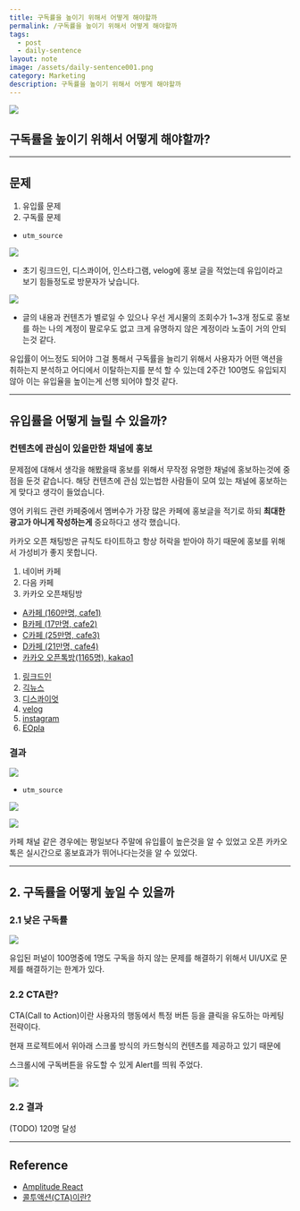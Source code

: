 ```yaml
---
title: 구독률을 높이기 위해서 어떻게 해야할까
permalink: /구독률을 높이기 위해서 어떻게 해야할까
tags:
  - post
  - daily-sentence
layout: note
image: /assets/daily-sentence001.png
category: Marketing
description: 구독률을 높이기 위해서 어떻게 해야할까
---
```


![](/assets/daily-sentence001.png)

## 구독률을 높이기 위해서 어떻게 해야할까?

---

## 문제

1. 유입률 문제
2. 구독률 문제

- `utm_source` 

![](/assets/daily-sentence-03.png)

- 초기 링크드인, 디스콰이어, 인스타그램, velog에 홍보 글을 적었는데 유입이라고 보기 힘들정도로 방문자가 낮습니다.

![](/assets/daily-sentence-02.png)

- 글의 내용과 컨텐츠가 별로일 수 있으나 우선 게시물의 조회수가 1~3개 정도로 홍보를 하는 나의 계정이 팔로우도 없고 크게 유명하지 않은 계정이라 노출이 거의 안되는것 같다.

유입률이 어느정도 되어야 그걸 통해서 구독률을 늘리기 위해서 사용자가 어떤 액션을 취하는지 분석하고 어디에서 이탈하는지를 분석 할 수 있는데 2주간 100명도 유입되지 않아 이는 유입율을 높이는게 선행 되어야 할것 같다.

---

## 유입률을 어떻게 늘릴 수 있을까?

### 컨텐츠에 관심이 있을만한 채널에 홍보

문제점에 대해서 생각을 해봤을때 홍보를 위해서 무작정 유명한 채널에 홍보하는것에 중점을 둔것 같습니다.
해당 컨텐츠에 관심 있는법한 사람들이 모여 있는 채널에 홍보하는게 맞다고 생각이 들었습니다.

영어 키워드 관련 카페중에서 멤버수가 가장 많은 카페에 홍보글을 적기로 하되 **최대한 광고가 아니게 작성하는게** 중요하다고 생각 했습니다.

카카오 오픈 채팅방은 규칙도 타이트하고 항상 허락을 받아야 하기 때문에 홍보를 위해서 가성비가 좋지 못합니다.

1. 네이버 카페
2. 다음 카페
3. 카카오 오픈채팅방

- [A카페 (160만명, cafe1)](https://www.daily-sentence.co.kr/?utm_source=cafe1&utm_medium=cafe&utm_campaign=spring_launch&utm_content=professional_post&utm_term=daily_sentence) 
- [B카페 (17만명, cafe2)](https://www.daily-sentence.co.kr/?utm_source=cafe2&utm_medium=cafe&utm_campaign=spring_launch&utm_content=professional_post&utm_term=daily_sentence) 
- [C카페 (25만명, cafe3)](https://www.daily-sentence.co.kr/?utm_source=cafe3&utm_medium=cafe&utm_campaign=spring_launch&utm_content=professional_post&utm_term=daily_sentence) 
- [D카페 (21만명, cafe4)](https://www.daily-sentence.co.kr/?utm_source=cafe4&utm_medium=cafe&utm_campaign=spring_launch&utm_content=professional_post&utm_term=daily_sentence)
- [카카오 오픈톡방(1165명), kakao1](https://www.daily-sentence.co.kr/?utm_source=kakao1&utm_medium=cafe&utm_campaign=spring_launch&utm_content=professional_post&utm_term=daily_sentence) 

1. [링크드인](https://www.daily-sentence.co.kr/?utm_source=linkedin&utm_medium=social&utm_campaign=spring_launch&utm_content=professional_post&utm_term=daily_sentence) 
2. [긱뉴스](https://www.daily-sentence.co.kr/?utm_source=geeknews&utm_medium=community&utm_campaign=spring_launch&utm_content=dev_community_post&utm_term=daily_sentence) 
3. [디스콰이엇](https://www.daily-sentence.co.kr/?utm_source=disquiet&utm_medium=community&utm_campaign=spring_launch&utm_content=dev_community_post&utm_term=daily_sentence) 
4. [velog](https://www.daily-sentence.co.kr/?utm_source=velog&utm_medium=community&utm_campaign=spring_launch&utm_content=dev_community_post&utm_term=daily_sentence) 
5. [instagram](https://www.daily-sentence.co.kr/?utm_source=instagram&utm_medium=social&utm_campaign=spring_launch&utm_content=visual_post&utm_term=daily_sentence) 
6. [EOpla](https://www.daily-sentence.co.kr/?utm_source=eopla&utm_medium=community&utm_campaign=spring_launch&utm_content=visual_post&utm_term=daily_sentence) 

### 결과

![](/assets/daily-sentence-06.png)


- `utm_source` 

![](/assets/daily-sentence-08.png)

![](/assets/daily-sentence-09.png)


카페 채널 같은 경우에는 평일보다 주말에 유입률이 높은것을 알 수 있었고 오픈 카카오톡은 실시간으로 홍보효과가 뛰어나다는것을 알 수 있었다.

---

## 2. 구독률을 어떻게 높일 수 있을까

### 2.1 낮은 구독률

![](/assets/daily-sentence-05.png)

유입된 퍼널이 100명중에 1명도 구독을 하지 않는 문제를 해결하기 위해서 UI/UX로 문제를 해결하기는 한계가 있다.

### 2.2 CTA란?

CTA(Call to Action)이란 사용자의 행동에서 특정 버튼 등을 클릭을 유도하는 마케팅 전략이다.

현재 프로젝트에서 위아래 스크롤 방식의 카드형식의 컨텐츠를 제공하고 있기 때문에

스크롤시에 구독버튼을 유도할 수 있게 Alert를 띄워 주었다.

![](/assets/daily-sentence-move.gif)

### 2.2 결과

(TODO) 120명 달성


---

## Reference

- [Amplitude React](https://amplitude.com/track/react) 
- [콜투액션(CTA)이란?](https://payproglobal.com/ko/%EB%8B%B5%EB%B3%80/%ED%96%89%EB%8F%99-%EC%9C%A0%EB%8F%84%EB%AC%B8cta%EC%9D%B4%EB%9E%80/) 

